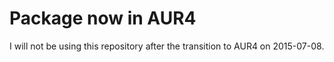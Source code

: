 # Package now in AUR4
I will not be using this repository after the transition to AUR4 on 2015-07-08.
